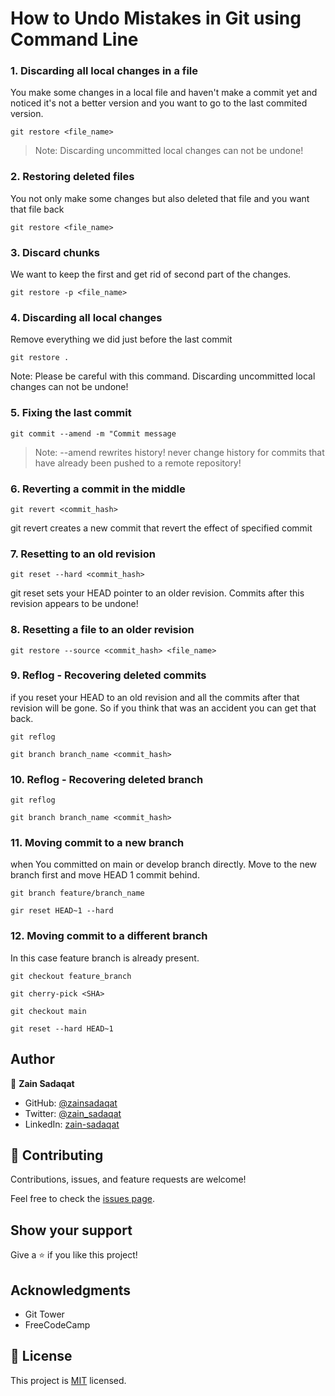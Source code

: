 
# How to Undo Mistakes in Git using Command Line

### 1. Discarding all local changes in a file

You make some changes in a local file and haven't make a commit yet and noticed it's not a better version and you want to go to the last commited version.

`git restore <file_name>`

> Note: Discarding uncommitted local changes can not be undone!

### 2. Restoring deleted files

You not only make some changes but also deleted that file and you want that file back

`git restore <file_name>`

### 3. Discard chunks

We want to keep the first and get rid of second part of the changes.

`git restore -p <file_name>`

### 4. Discarding all local changes

Remove everything we did just before the last commit

`git restore .`

Note: Please be careful with this command. Discarding uncommitted local changes can not be undone!

### 5. Fixing the last commit

`git commit --amend -m "Commit message`

> Note: --amend rewrites history! never change history for commits that have already been pushed to a remote repository!

### 6. Reverting a commit in the middle

`git revert <commit_hash>`

git revert creates a new commit that revert the effect of specified commit

### 7. Resetting to an old revision

`git reset --hard <commit_hash>`

git reset sets your HEAD pointer to an older revision. Commits after this revision appears to be undone!

### 8. Resetting a file to an older revision

`git restore --source <commit_hash> <file_name>`

### 9. Reflog - Recovering deleted commits

if you reset your HEAD to an old revision and all the commits after that revision will be gone. So if you think that was an accident you can get that back.

`git reflog`

`git branch branch_name <commit_hash>`

### 10. Reflog - Recovering deleted branch

`git reflog`

`git branch branch_name <commit_hash>`

### 11. Moving commit to a new branch

when You committed on main or develop branch directly. Move to the new branch first and move HEAD 1 commit behind.

`git branch feature/branch_name`

`gir reset HEAD~1 --hard`

### 12. Moving commit to a different branch

In this case feature branch is already present.

`git checkout feature_branch`

`git cherry-pick <SHA>`

`git checkout main`

`git reset --hard HEAD~1`

## Author

👤 **Zain Sadaqat**

- GitHub: [@zainsadaqat](https://github.com/zainsadaqat)
- Twitter: [@zain_sadaqat](https://twitter.com/zain_sadaqat)
- LinkedIn: [zain-sadaqat](https://linkedin.com/in/zain-sadaqat)

## 🤝 Contributing

Contributions, issues, and feature requests are welcome!

Feel free to check the [issues page](../../issues/).

## Show your support

Give a ⭐️ if you like this project!

## Acknowledgments

- Git Tower
- FreeCodeCamp

## 📝 License

This project is [MIT](./MIT.md) licensed.
